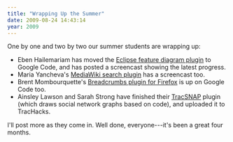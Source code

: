 ```yaml
---
title: "Wrapping Up the Summer"
date: 2009-08-24 14:43:14
year: 2009
---
```

One by one and two by two our summer students are wrapping up:
<ul>
	<li>Eben Hailemariam has moved the <a href="http://code.google.com/p/featdiag/">Eclipse feature diagram plugin</a> to Google Code, and has posted a screencast showing the latest progress.</li>
	<li>Maria Yancheva's <a href="http://abelian-grape.blogspot.com/2009/08/demo-server-screencast-poster.html">MediaWiki search plugin</a> has a screencast too.</li>
	<li>Brent Mombourquette's <a href="http://climatetooldev.blogspot.com/2009/08/google-code-page.html">Breadcrumbs plugin for Firefox</a> is up on Google Code too.</li>
	<li>Ainsley Lawson and Sarah Strong have finished their <a href="http://individual.utoronto.ca/ainsley/2009/08/wrapping-up.html">TracSNAP</a> plugin (which draws social network graphs based on code), and uploaded it to TracHacks.</li>
</ul>
I'll post more as they come in. Well done, everyone---it's been a great four months.
